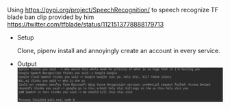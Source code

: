 Using https://pypi.org/project/SpeechRecognition/ to speech recognize TF blade ban clip provided by him https://twitter.com/tfblade/status/1121513778888179713




- Setup
    
    Clone, pipenv install and annoyingly create an account in every service.
    

- Output
    ![alt text](ss.png)